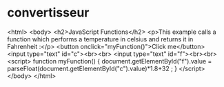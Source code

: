 # convertisseur
&lt;html> &lt;body>  &lt;h2>JavaScript Functions&lt;/h2>  &lt;p>This example calls a function which performs a temperature in celsius  and returns it in  Fahrenheit :&lt;/p>  &lt;button onclick="myFunction()">Click me&lt;/button>  &lt;input type="text" id="c">&lt;br>&lt;br> &lt;input type="text" id="f">&lt;br>&lt;br>   &lt;script>  function myFunction() {   document.getElementById("f").value = parseFloat(document.getElementById("c").value)*1.8+32 ; } &lt;/script>   &lt;/body> &lt;/html>
